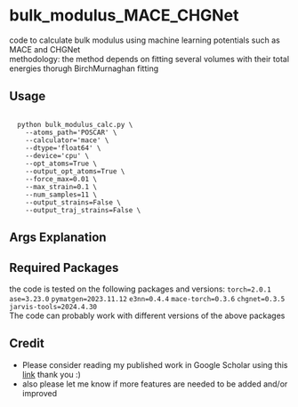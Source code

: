 # bulk_modulus_MACE_CHGNet
code to calculate bulk modulus using machine learning potentials such as MACE and CHGNet</br>
methodology: the method depends on fitting several volumes with their total energies thorugh BirchMurnaghan fitting

## Usage
<code>
  python bulk_modulus_calc.py \
	--atoms_path='POSCAR' \
	--calculator='mace' \
	--dtype='float64' \
	--device='cpu' \
	--opt_atoms=True \
	--output_opt_atoms=True \
	--force_max=0.01 \
	--max_strain=0.1 \
	--num_samples=11 \
	--output_strains=False \
	--output_traj_strains=False \
</code>

## Args Explanation

## Required Packages
the code is tested on the following packages and versions:
<code>torch=2.0.1</code>
<code>ase=3.23.0</code>
<code>pymatgen=2023.11.12</code>
<code>e3nn=0.4.4</code>
<code>mace-torch=0.3.6</code>
<code>chgnet=0.3.5</code>
<code>jarvis-tools=2024.4.30</code>
</br>The code can probably work with different versions of the above packages

## Credit
* Please consider reading my published work in Google Scholar using this [link](https://scholar.google.com/citations?user=5tkWy4AAAAAJ&hl=en&oi=ao) thank you :)
* also please let me know if more features are needed to be added and/or improved 
